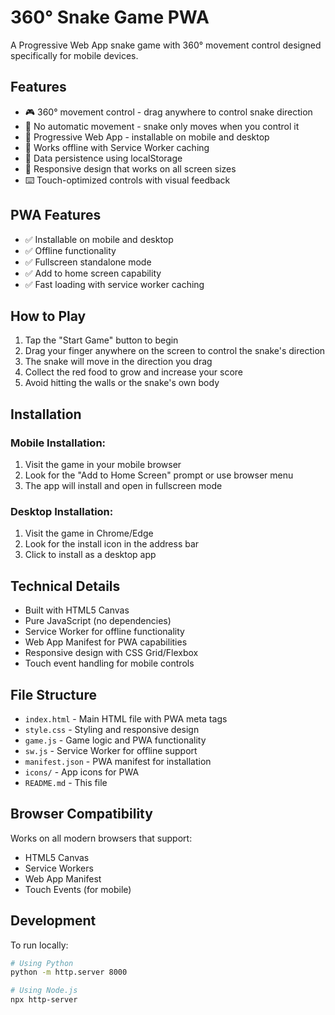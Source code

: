 # 360° Snake Game PWA

A Progressive Web App snake game with 360° movement control designed specifically for mobile devices.

## Features

- 🎮 360° movement control - drag anywhere to control snake direction
- 🐍 No automatic movement - snake only moves when you control it
- 📱 Progressive Web App - installable on mobile and desktop
- 🔄 Works offline with Service Worker caching
- 💾 Data persistence using localStorage
- 📱 Responsive design that works on all screen sizes
- ⌨️ Touch-optimized controls with visual feedback

## PWA Features

- ✅ Installable on mobile and desktop
- ✅ Offline functionality
- ✅ Fullscreen standalone mode
- ✅ Add to home screen capability
- ✅ Fast loading with service worker caching

## How to Play

1. Tap the "Start Game" button to begin
2. Drag your finger anywhere on the screen to control the snake's direction
3. The snake will move in the direction you drag
4. Collect the red food to grow and increase your score
5. Avoid hitting the walls or the snake's own body

## Installation

### Mobile Installation:
1. Visit the game in your mobile browser
2. Look for the "Add to Home Screen" prompt or use browser menu
3. The app will install and open in fullscreen mode

### Desktop Installation:
1. Visit the game in Chrome/Edge
2. Look for the install icon in the address bar
3. Click to install as a desktop app

## Technical Details

- Built with HTML5 Canvas
- Pure JavaScript (no dependencies)
- Service Worker for offline functionality
- Web App Manifest for PWA capabilities
- Responsive design with CSS Grid/Flexbox
- Touch event handling for mobile controls

## File Structure

- `index.html` - Main HTML file with PWA meta tags
- `style.css` - Styling and responsive design
- `game.js` - Game logic and PWA functionality
- `sw.js` - Service Worker for offline support
- `manifest.json` - PWA manifest for installation
- `icons/` - App icons for PWA
- `README.md` - This file

## Browser Compatibility

Works on all modern browsers that support:
- HTML5 Canvas
- Service Workers
- Web App Manifest
- Touch Events (for mobile)

## Development

To run locally:
```bash
# Using Python
python -m http.server 8000

# Using Node.js
npx http-server